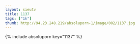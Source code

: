 ```yaml
--- 
layout: sieutv
title: 1137
tags: ["1k"]
thumb: http://94.23.248.219/absoluporn-1/image/002/1137.jpg
---
```

{% include absoluporn key="1137" %} 
